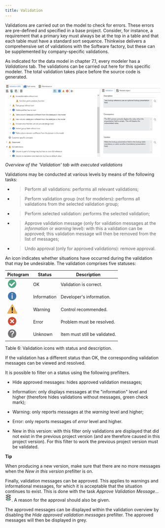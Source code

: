 ```yaml
---
title: Validation
---
```


Validations are carried out on the model to check for errors. These errors are pre-defined and specified in a base project. Consider, for instance, a requirement that a primary key must always be at the top in a table and that each table must have a standard sort sequence. Thinkwise delivers a comprehensive set of validations with the Software factory, but these can be supplemented by company-specific validations.

As indicated for the data model in chapter 7.1, every modeler has a *Validations* tab. The validations can be carried out here for this specific modeler. The total validation takes place before the source code is generated.

![](../assets/sf/image96.png)

*Overview of the 'Validation' tab with executed validations*

Validations may be conducted at various levels by means of the following tasks:

- > Perform all validations: performs all relevant validations;

- > Perform validation group (not for modelers): performs all validations from the selected validation group;

- > Perform selected validation: performs the selected validation;

- > Approve validation message (only for validation messages at the *information* or *warning* level): with this a validation can be approved; this validation message will then be removed from the list of messages;

- > Undo approval (only for approved validations): remove approval.

An icon indicates whether situations have occurred during the validation that may be undesirable. The validation comprises five statuses:

|Pictogram|Status|Description|
|--- |--- |--- |
|![](../assets/sf/image256.png)|OK|Validation is correct.|
|![](../assets/sf/image257.png)|Information|Developer's information.|
|![](../assets/sf/image258.png)|Warning|Control recommended.|
|![](../assets/sf/image259.png)|Error|Problem must be resolved.|
|![](../assets/sf/image260.png)|Unknown|Item must still be validated.|


Table 6: Validation icons with status and description.

If the validation has a different status than OK, the corresponding validation messages can be viewed and resolved.

It is possible to filter on a status using the following prefilters.

- Hide approved messages: hides approved validation messages;

- Information: only displays messages at the "information" level and higher (therefore hides validations without messages, green check mark);

- Warning: only reports messages at the *warning* level and higher;

- Error: only reports messages of *error* level and higher.

- New in this version: with this filter only validations are displayed that did not exist in the previous project version (and are therefore caused in this project version). For this filter to work the previous project version must be validated.

**Tip**

When producing a new version, make sure that there are no more messages when the *New in this version* prefilter is on.

Finally, validation messages can be approved. This applies to warnings and informational messages, for which it is acceptable that the situation continues to exist. This is done with the task *Approve Validation Message…* ![](../assets/sf/image261.png). A reason for the approval should also be given.

The approved messages can be displayed within the validation overview by disabling the *Hide approved validation messages* prefilter. The approved messages will then be displayed in grey.
